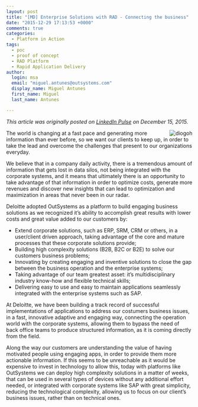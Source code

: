 ```yaml
---
layout: post
title: "[MD] Enterprise Solutions with RAD - Connecting the business"
date: "2015-12-29 17:13:53 +0000"
comments: true
categories: 
  - Platform in Action
tags: 
  - poc
  - proof of concept
  - RAD Platform
  - Rapid Application Delivery
author: 
  login: msa
  email: "miguel.antunes@outsystems.com"
  display_name: Miguel Antunes
  first_name: Miguel
  last_name: Antunes

---
```

_This article was originally posted on [LinkedIn Pulse] on December 15, 2015._

<img src="{{ site.baseurl }}/assets/diogoh-300x172.jpg" alt="diogoh" style="float: right;">
The world is changing at a fast pace and generating more information than ever before, so we want our clients to keep up, in order to take the lead and overcome the challenges that present to our organizations everyday.

We believe that in a company daily activity, there is a tremendous amount of information that gets lost in data silos, not being integrated with the corporate systems, and it means that ultimately there is an opportunity to take advantage of that information in order to optimize costs, generate more revenues and discover new insights that can lead to optimization and maximization in areas that never been in our radar.

<!--more-->

Deloitte adopted OutSystems as a platform to build engaging business solutions as we recognized it’s ability to accomplish great results with lower costs and great value added to our customers by:

* Extend corporate solutions, such as ERP, SRM, CRM or others, in a user/client driven approach, taking advantage of the core and mature processes that these corporate solutions provide;
* Building high complexity solutions (B2B, B2C or B2E) to solve our customers business problems;
* Innovating by creating engaging and inventive solutions to close the gap between the business operation and the enterprise systems;
* Taking advantage of our team greatest asset: it’s multidisciplinary industry know-how and flexible technical skills;
* Delivering easy to use and easy to maintain applications seamlessly integrated with the enterprise systems such as SAP.

At Deloitte, we have been building a track record of successful implementations of applications to address our costumers business issues, in a fast, innovative adaptive and engaging way, connecting the operation world with the corporate systems, allowing them to bypass the need of back office teams to produce structured information, as it is coming directly from the field.

Along the way our customers are understanding the value of having motivated people using engaging apps, in order to provide them more actionable information. If this seems to be unreachable as it would be expensive to invest in technology to allow this, today with platforms like OutSystems we can deploy high complexity solutions in a matter of weeks, that can be used in several types of devices without any additional effort needed, or integrated with corporate systems like SAP with great simplicity, reducing the technological complexity, allowing us to focus on our client’s business issues, rather than on technical ones.


[LinkedIn Pulse]: https://www.linkedin.com/pulse/enterprise-solutions-rad-connecting-business-diogo-henriques